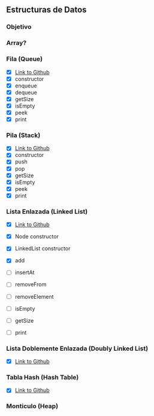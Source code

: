 ## Estructuras de Datos

### Objetivo

### Array?

### Fila (Queue)
- [x] [Link to Github](https://github.com/trekhleb/javascript-algorithms/tree/master/src/data-structures/queue)
- [x] constructor
- [x] enqueue
- [x] dequeue
- [x] getSize
- [x] isEmpty
- [x] peek
- [x] print

### Pila (Stack)
- [x] [Link to Github](https://github.com/trekhleb/javascript-algorithms/tree/master/src/data-structures/stack)
- [x] constructor
- [x] push
- [x] pop
- [x] getSize
- [x] isEmpty
- [x] peek
- [x] print

### Lista Enlazada (Linked List)

- [x] [Link to Github](https://github.com/trekhleb/javascript-algorithms/tree/master/src/data-structures/linked-list)
- [x] Node constructor
- [x] LinkedList constructor
- [x] add
- [ ] insertAt
- [ ] removeFrom
- [ ] removeElement
- [ ] isEmpty
- [ ] getSize
- [ ] print 


### Lista Doblemente Enlazada (Doubly Linked List)

- [x] [Link to Github](https://github.com/trekhleb/javascript-algorithms/tree/master/src/data-structures/doubly-linked-list)

### Tabla Hash (Hash Table)

- [x] [Link to Github](https://github.com/trekhleb/javascript-algorithms/tree/master/src/data-structures/hash-table)

### Monticulo (Heap)
